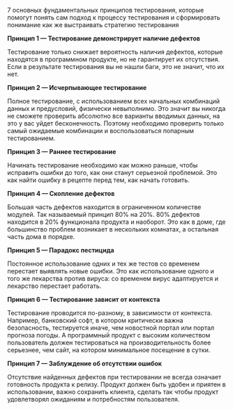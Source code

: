  7 основных фундаментальных принципов тестирования, которые помогут понять сам подход к процессу тестирования и сформировать понимание как же выстраивать стратегию тестирования

**Принцип 1 — Тестирование демонстрирует наличие дефектов**

Тестирование только снижает вероятность наличия дефектов, которые находятся в программном продукте, но не гарантирует их отсутствия. Если в результате тестирования вы не нашли баги, это не значит, что их нет.

**Принцип 2 — Исчерпывающее тестирование**

Полное тестирование, с использованием всех начальных комбинаций данных и предусловий, физически невыполнимо. Это значит вы никогда не сможете проверить абсолютно все варианты вводимых данных, на это у вас уйдет бесконечность. Поэтому необходимо проверить только самый ожидаемые комбинации и воспользоваться попарным тестированием.

**Принцип 3 — Раннее тестирование**

Начинать тестирование необходимо как можно раньше, чтобы исправить ошибки до того, как они станут серьезной проблемой. Это как найти ошибку в рецепте перед тем, как начать готовить.

**Принцип 4 — Скопление дефектов**

Большая часть дефектов находится в ограниченном количестве модулей. Так называемый принцип 80% на 20%. 80% дефектов находится в 20% функционала продукта и наоборот. Это как в доме, где большинство проблем возникает в нескольких комнатах, а остальная часть дома в порядке.

**Принцип 5 — Парадокс пестицида**

Постоянное использование одних и тех же тестов со временем перестает выявлять новые ошибки. Это как использование одного и того же лекарства против вируса: со временем вирус адаптируется и лекарство перестает работать.

**Принцип 6 — Тестирование зависит от контекста**

Тестирование проводится по-разному, в зависимости от контекста. Например, банковский софт, в котором критически важна безопасность, тестируется иначе, чем новостной портал или портал прогноза погоды. А программный продукт с высоким количеством пользователь должен тестироваться на производительность более серьезнее, чем сайт, на котором минимальное посещение в сутки.

**Принцип 7 — Заблуждение об отсутствии ошибок**

Отсутствие найденных дефектов при тестировании не всегда означает готовность продукта к релизу. Продукт должен быть удобен и приятен в использовании, важно сохранить клиента, сделать так чтобы продукт удовлетворял ожиданиям и потребностям пользователя.













